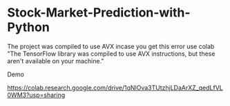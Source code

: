 # Stock-Market-Prediction-with-Python
The project was compiled to use  AVX 
incase you get this error use colab "The TensorFlow library was compiled to use AVX instructions, but these aren't available on your machine."

Demo

https://colab.research.google.com/drive/1qNlOva3TUtzhjLDaArXZ_qedLfVL0WM3?usp=sharing
